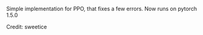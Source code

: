 Simple implementation for PPO, that fixes a few errors. Now runs on pytorch 1.5.0


Credit: sweetice

